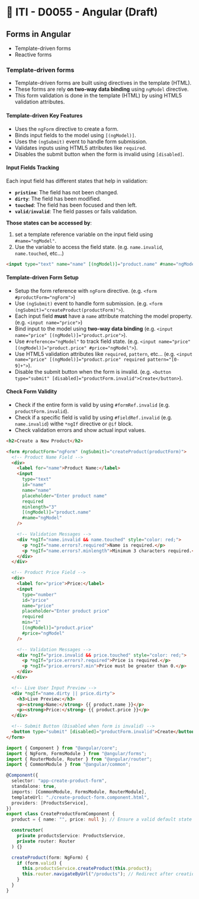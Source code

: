 # 🔖 ITI - D0055 - Angular (Draft)

## Forms in Angular

- Template-driven forms
- Reactive forms

### Template-driven forms

- Template-driven forms are built using directives in the template (HTML).
- These forms are rely **on two-way data binding** using `ngModel` directive.
- This form validation is done in the template (HTML) by using HTML5 validation attributes.

#### Template-driven Key Features

- Uses the `ngForm` directive to create a form.
- Binds input fields to the model using `[(ngModel)]`.
- Uses the `(ngSubmit)` event to handle form submission.
- Validates inputs using HTML5 attributes like `required`.
- Disables the submit button when the form is invalid using `[disabled]`.

#### Input Fields Tracking

Each input field has different states that help in validation:

- **`pristine`**: The field has not been changed.
- **`dirty`**: The field has been modified.
- **`touched`**: The field has been focused and then left.
- **`valid/invalid`**: The field passes or fails validation.

**Those states can be accessed by**:

1. set a template reference variable on the input field using `#name="ngModel"`.
2. Use the variable to access the field state. (e.g. `name.invalid`, `name.touched`, etc...)

```html
<input type="text" name="name" [(ngModel)]="product.name" #name="ngModel" />
```

#### Template-driven Form Setup

- Setup the form reference with `ngForm` directive. (e.g. `<form #productForm="ngForm">`)
- Use `(ngSubmit)` event to handle form submission. (e.g. `<form (ngSubmit)="createProduct(productForm)">`).
- Each input field **must** have a `name` attribute matching the model property. (e.g. `<input name="price">`)
- Bind input to the model using **two-way data binding** (e.g. `<input name="price" [(ngModel)]="product.price">`).
- Use `#reference="ngModel"` to track field state. (e.g. `<input name="price" [(ngModel)]="product.price" #price="ngModel">`).
- Use HTML5 validation attributes like `required`, `pattern`, etc... (e.g. `<input name="price" [(ngModel)]="product.price" required pattern="[0-9]+">`).
- Disable the submit button when the form is invalid. (e.g. `<button type="submit" [disabled]="productForm.invalid">Create</button>`).

#### Check Form Validity

- Check if the entire form is valid by using `#formRef.invalid` (e.g. `productForm.invalid`).
- Check if a specific field is valid by using `#fieldRef.invalid` (e.g. `name.invalid`) withe `*ngIf` directive or `@if` block.
- Check validation errors and show actual input values.

```html
<h2>Create a New Product</h2>

<form #productForm="ngForm" (ngSubmit)="createProduct(productForm)">
  <!-- Product Name Field -->
  <div>
    <label for="name">Product Name:</label>
    <input
      type="text"
      id="name"
      name="name"
      placeholder="Enter product name"
      required
      minlength="3"
      [(ngModel)]="product.name"
      #name="ngModel"
    />

    <!-- Validation Messages -->
    <div *ngIf="name.invalid && name.touched" style="color: red;">
      <p *ngIf="name.errors?.required">Name is required.</p>
      <p *ngIf="name.errors?.minlength">Minimum 3 characters required.</p>
    </div>
  </div>

  <!-- Product Price Field -->
  <div>
    <label for="price">Price:</label>
    <input
      type="number"
      id="price"
      name="price"
      placeholder="Enter product price"
      required
      min="1"
      [(ngModel)]="product.price"
      #price="ngModel"
    />

    <!-- Validation Messages -->
    <div *ngIf="price.invalid && price.touched" style="color: red;">
      <p *ngIf="price.errors?.required">Price is required.</p>
      <p *ngIf="price.errors?.min">Price must be greater than 0.</p>
    </div>
  </div>

  <!-- Live User Input Preview -->
  <div *ngIf="name.dirty || price.dirty">
    <h3>Live Preview:</h3>
    <p><strong>Name:</strong> {{ product.name }}</p>
    <p><strong>Price:</strong> {{ product.price }}</p>
  </div>

  <!-- Submit Button (Disabled when form is invalid) -->
  <button type="submit" [disabled]="productForm.invalid">Create</button>
</form>
```

```typescript
import { Component } from "@angular/core";
import { NgForm, FormsModule } from "@angular/forms";
import { RouterModule, Router } from "@angular/router";
import { CommonModule } from "@angular/common";

@Component({
  selector: "app-create-product-form",
  standalone: true,
  imports: [CommonModule, FormsModule, RouterModule],
  templateUrl: "./create-product-form.component.html",
  providers: [ProductsService],
})
export class CreateProductFormComponent {
  product = { name: "", price: null }; // Ensure a valid default state

  constructor(
    private productsService: ProductsService,
    private router: Router
  ) {}

  createProduct(form: NgForm) {
    if (form.valid) {
      this.productsService.createProduct(this.product);
      this.router.navigateByUrl("/products"); // Redirect after creation
    }
  }
}
```

